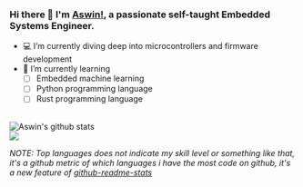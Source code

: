 ### Hi there 👋 I'm [Aswin!](https://in.linkedin.com/in/aswin-vt), a passionate self-taught Embedded Systems Engineer.

- 💻 I’m currently diving deep into microcontrollers and firmware development
- 📝 I’m currently learning
  - [ ] Embedded machine learning
  - [ ] Python programming language
  - [ ] Rust programming language

<br />
<img align="center" src="https://github-readme-stats.anuraghazra1.vercel.app/api?username=aswinvt&show_icons=true&include_all_commits=true&theme=radical" alt="Aswin's github stats" />
<br />
<img align="center" src="https://github-readme-stats.vercel.app/api/top-langs/?username=aswinvt&layout=compact&theme=radical" />
<br />

*NOTE: Top languages does not indicate my skill level or something like that, it's a github metric of which languages i have the most code on github, it's a new feature of [github-readme-stats](https://github.com/anuraghazra/github-readme-stats)*
